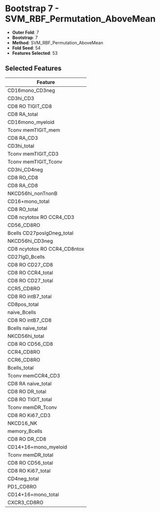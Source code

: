 # Bootstrap 7 - SVM_RBF_Permutation_AboveMean

- **Outer Fold**: 7
- **Bootstrap**: 7
- **Method**: SVM_RBF_Permutation_AboveMean
- **Fold Seed**: 54
- **Features Selected**: 53

## Selected Features

| Feature |
|---------|
| CD16mono_CD3neg |
| CD3hi_CD3 |
| CD8 RO TIGIT_CD8 |
| CD8 RA_total |
| CD16mono_myeloid |
| Tconv memTIGIT_mem |
| CD8 RA_CD3 |
| CD3hi_total |
| Tconv memTIGIT_CD3 |
| Tconv memTIGIT_Tconv |
| CD3hi_CD4neg |
| CD8 RO_CD8 |
| CD8 RA_CD8 |
| NKCD56hi_nonTnonB |
| CD16+mono_total |
| CD8 RO_total |
| CD8 ncytotox RO CCR4_CD3 |
| CD56_CD8RO |
| Bcells CD27posIgDneg_total |
| NKCD56hi_CD3neg |
| CD8 ncytotox RO CCR4_CD8ntox |
| CD27IgD_Bcells |
| CD8 RO CD27_CD8 |
| CD8 RO CCR4_total |
| CD8 RO CD27_total |
| CCR5_CD8RO |
| CD8 RO intB7_total |
| CD8pos_total |
| naive_Bcells |
| CD8 RO intB7_CD8 |
| Bcells naive_total |
| NKCD56hi_total |
| CD8 RO CD56_CD8 |
| CCR4_CD8RO |
| CCR6_CD8RO |
| Bcells_total |
| Tconv memCCR4_CD3 |
| CD8 RA naive_total |
| CD8 RO DR_total |
| CD8 RO TIGIT_total |
| Tconv memDR_Tconv |
| CD8  RO Ki67_CD3 |
| NKCD16_NK |
| memory_Bcells |
| CD8 RO DR_CD8 |
| CD14+16+mono_myeloid |
| Tconv memDR_total |
| CD8 RO CD56_total |
| CD8 RO Ki67_total |
| CD4neg_total |
| PD1_CD8RO |
| CD14+16+mono_total |
| CXCR3_CD8RO |
